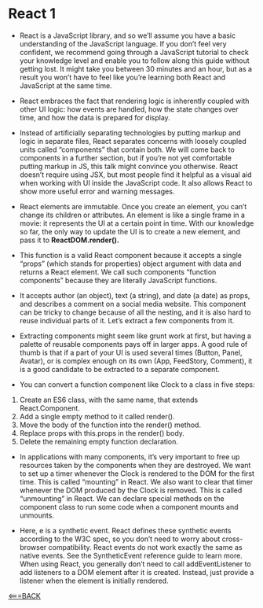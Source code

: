 # React 1

- React is a JavaScript library, and so we’ll assume you have a basic understanding of the JavaScript language. If you don’t feel very confident, we recommend going through a JavaScript tutorial to check your knowledge level and enable you to follow along this guide without getting lost. It might take you between 30 minutes and an hour, but as a result you won’t have to feel like you’re learning both React and JavaScript at the same time.

- React embraces the fact that rendering logic is inherently coupled with other UI logic: how events are handled, how the state changes over time, and how the data is prepared for display.

- Instead of artificially separating technologies by putting markup and logic in separate files, React separates concerns with loosely coupled units called “components” that contain both. We will come back to components in a further section, but if you’re not yet comfortable putting markup in JS, this talk might convince you otherwise. React doesn’t require using JSX, but most people find it helpful as a visual aid when working with UI inside the JavaScript code. It also allows React to show more useful error and warning messages.

- React elements are immutable. Once you create an element, you can’t change its children or attributes. An element is like a single frame in a movie: it represents the UI at a certain point in time. With our knowledge so far, the only way to update the UI is to create a new element, and pass it to __ReactDOM.render().__

- This function is a valid React component because it accepts a single “props” (which stands for properties) object argument with data and returns a React element. We call such components “function components” because they are literally JavaScript functions.

- It accepts author (an object), text (a string), and date (a date) as props, and describes a comment on a social media website. This component can be tricky to change because of all the nesting, and it is also hard to reuse individual parts of it. Let’s extract a few components from it.

- Extracting components might seem like grunt work at first, but having a palette of reusable components pays off in larger apps. A good rule of thumb is that if a part of your UI is used several times (Button, Panel, Avatar), or is complex enough on its own (App, FeedStory, Comment), it is a good candidate to be extracted to a separate component.

- You can convert a function component like Clock to a class in five steps:

1. Create an ES6 class, with the same name, that extends React.Component.
2. Add a single empty method to it called render().
3. Move the body of the function into the render() method.
4. Replace props with this.props in the render() body.
5. Delete the remaining empty function declaration.

- In applications with many components, it’s very important to free up resources taken by the components when they are destroyed. We want to set up a timer whenever the Clock is rendered to the DOM for the first time. This is called “mounting” in React. We also want to clear that timer whenever the DOM produced by the Clock is removed. This is called “unmounting” in React. We can declare special methods on the component class to run some code when a component mounts and unmounts.

- Here, e is a synthetic event. React defines these synthetic events according to the W3C spec, so you don’t need to worry about cross-browser compatibility. React events do not work exactly the same as native events. See the SyntheticEvent reference guide to learn more. When using React, you generally don’t need to call addEventListener to add listeners to a DOM element after it is created. Instead, just provide a listener when the element is initially rendered.


[<===BACK](../README.md)
